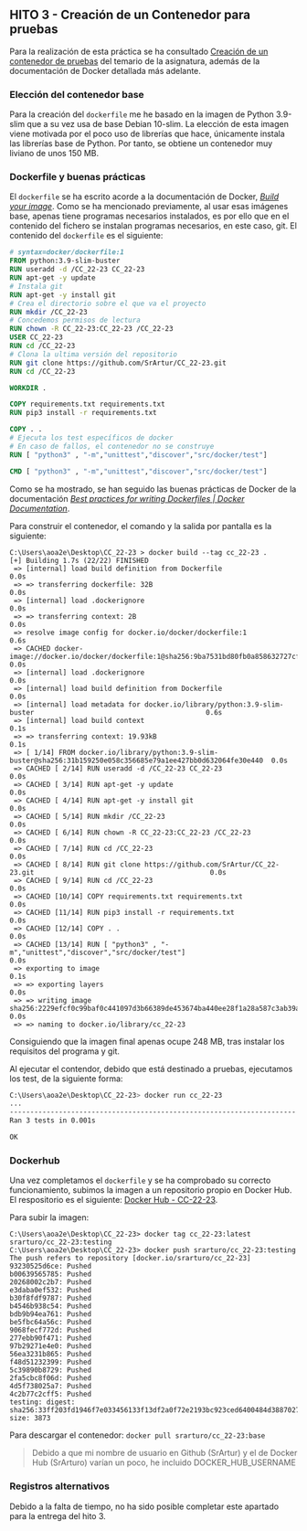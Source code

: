 ## HITO 3 - Creación de un Contenedor para pruebas

Para la realización de esta práctica se ha
consultado [Creación de un contenedor de pruebas](https://jj.github.io/CC/documentos/proyecto/3.Docker) del temario de
la asignatura, además de la documentación de Docker detallada más adelante.

### Elección del contenedor base

Para la creación del `dockerfile` me he basado en la imagen de Python 3.9-slim que a su vez usa de base Debian 10-slim. La elección de esta imagen viene motivada por el poco uso de librerías que hace, únicamente instala las librerías base de Python. Por tanto, se obtiene un contenedor muy liviano de unos 150 MB.

### Dockerfile y buenas prácticas

El `dockerfile` se ha escrito acorde a la documentación de Docker, [_Build your
image_](https://docs.docker.com/language/python/build-images/). Como se ha mencionado previamente, al usar esas imágenes base, apenas tiene programas necesarios instalados, es por ello que en el contenido del fichero se instalan programas necesarios, en este caso, git. El contenido del `dockerfile` es el siguiente:

```dockerfile
# syntax=docker/dockerfile:1
FROM python:3.9-slim-buster
RUN useradd -d /CC_22-23 CC_22-23
RUN apt-get -y update
# Instala git
RUN apt-get -y install git
# Crea el directorio sobre el que va el proyecto
RUN mkdir /CC_22-23
# Concedemos permisos de lectura
RUN chown -R CC_22-23:CC_22-23 /CC_22-23
USER CC_22-23
RUN cd /CC_22-23
# Clona la ultima versión del repositorio
RUN git clone https://github.com/SrArtur/CC_22-23.git
RUN cd /CC_22-23

WORKDIR .

COPY requirements.txt requirements.txt
RUN pip3 install -r requirements.txt

COPY . .
# Ejecuta los test específicos de docker
# En caso de fallos, el contenedor no se construye
RUN [ "python3" , "-m","unittest","discover","src/docker/test"]

CMD [ "python3" , "-m","unittest","discover","src/docker/test"]


```

Como se ha mostrado, se han seguido las buenas prácticas de Docker de la documentación [*Best practices for writing Dockerfiles | Docker Documentation*](https://docs.docker.com/develop/develop-images/dockerfile_best-practices/).

Para construir el contenedor, el comando y la salida por pantalla es la siguiente:

```shell
C:\Users\aoa2e\Desktop\CC_22-23 > docker build --tag cc_22-23 .
[+] Building 1.7s (22/22) FINISHED
 => [internal] load build definition from Dockerfile                                                               0.0s
 => => transferring dockerfile: 32B                                                                                0.0s
 => [internal] load .dockerignore                                                                                  0.0s
 => => transferring context: 2B                                                                                    0.0s
 => resolve image config for docker.io/docker/dockerfile:1                                                         0.6s
 => CACHED docker-image://docker.io/docker/dockerfile:1@sha256:9ba7531bd80fb0a858632727cf7a112fbfd19b17e94c4e84ce  0.0s
 => [internal] load .dockerignore                                                                                  0.0s
 => [internal] load build definition from Dockerfile                                                               0.0s
 => [internal] load metadata for docker.io/library/python:3.9-slim-buster                                          0.6s
 => [internal] load build context                                                                                  0.1s
 => => transferring context: 19.93kB                                                                               0.1s
 => [ 1/14] FROM docker.io/library/python:3.9-slim-buster@sha256:31b159250e058c356685e79a1ee427bb0d632064fe30e440  0.0s
 => CACHED [ 2/14] RUN useradd -d /CC_22-23 CC_22-23                                                               0.0s
 => CACHED [ 3/14] RUN apt-get -y update                                                                           0.0s
 => CACHED [ 4/14] RUN apt-get -y install git                                                                      0.0s
 => CACHED [ 5/14] RUN mkdir /CC_22-23                                                                             0.0s
 => CACHED [ 6/14] RUN chown -R CC_22-23:CC_22-23 /CC_22-23                                                        0.0s
 => CACHED [ 7/14] RUN cd /CC_22-23                                                                                0.0s
 => CACHED [ 8/14] RUN git clone https://github.com/SrArtur/CC_22-23.git                                           0.0s
 => CACHED [ 9/14] RUN cd /CC_22-23                                                                                0.0s
 => CACHED [10/14] COPY requirements.txt requirements.txt                                                          0.0s
 => CACHED [11/14] RUN pip3 install -r requirements.txt                                                            0.0s
 => CACHED [12/14] COPY . .                                                                                        0.0s
 => CACHED [13/14] RUN [ "python3" , "-m","unittest","discover","src/docker/test"]                                 0.0s
 => exporting to image                                                                                             0.1s
 => => exporting layers                                                                                            0.0s
 => => writing image sha256:2229efcf0c99baf0c441097d3b66389de453674ba440ee28f1a28a587c3ab39a                       0.0s
 => => naming to docker.io/library/cc_22-23
```

Consiguiendo que la imagen final apenas ocupe 248 MB, tras instalar los requisitos del programa y git.

Al ejecutar el contendor, debido que está destinado a pruebas, ejecutamos los test, de la siguiente forma:

```bash
C:\Users\aoa2e\Desktop\CC_22-23> docker run cc_22-23
...
----------------------------------------------------------------------
Ran 3 tests in 0.001s

OK
```

### Dockerhub

Una vez completamos el `dockerfile` y se ha comprobado su correcto funcionamiento, subimos la imagen a un repositorio propio en Docker Hub. El respositorio es el siguiente:  [Docker Hub - CC-22-23](https://hub.docker.com/repository/docker/srarturo/cc_22-23/general). 

Para subir la imagen:

```shell
C:\Users\aoa2e\Desktop\CC_22-23> docker tag cc_22-23:latest srarturo/cc_22-23:testing
C:\Users\aoa2e\Desktop\CC_22-23> docker push srarturo/cc_22-23:testing
The push refers to repository [docker.io/srarturo/cc_22-23]
93230525d6ce: Pushed
b00639565785: Pushed
20268002c2b7: Pushed
e3daba0ef532: Pushed
b30f8fdf9787: Pushed
b4546b938c54: Pushed
bdb9b94ea761: Pushed
be5fbc64a56c: Pushed
9068fecf772d: Pushed
277ebb90f471: Pushed
97b29271e4e0: Pushed
56ea3231b865: Pushed
f48d51232399: Pushed
5c39890b8729: Pushed
2fa5cbc8f06d: Pushed
4d5f738025a7: Pushed
4c2b77c2cff5: Pushed
testing: digest: sha256:33ff203fd1946f7e033456133f13df2a0f72e2193bc923ced6400484d3887027 size: 3873
```



Para descargar el contenedor: `docker pull srarturo/cc_22-23:base`

> Debido a que mi nombre de usuario en Github (SrArtur) y el de Docker Hub (SrArturo) varían un poco, he incluido DOCKER_HUB_USERNAME

### Registros alternativos

Debido a la falta de tiempo, no ha sido posible completar este apartado para la entrega del hito 3.
